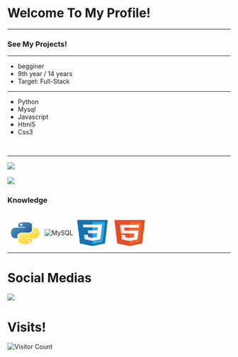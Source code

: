 
# Welcome To My Profile!
***
### See My Projects!

<hr>

 - begginer
 - 9th year / 14 years
 - Target: Full-Stack

 <hr>
 <ul type="square">
     <p>
         
<li>Python<br>
 
<li>Mysql<br>
 
<li>Javascript<br>
 
<li>Html5<br>
 
<li>Css3<br>
 

 </ul>
 <br>
 <hr>
 <div>
  <a href="https://github.com/AthosFB">
  <img height="120em" src="https://github-readme-stats.vercel.app/api?username=AthosFB&layout=compact&hide_title=true&hide_border=true&show_icons=true&include_all_commits=true&line_height=21&theme=vue">
  
  <img height="120em" src="https://github-readme-stats.vercel.app/api/top-langs/?username=AthosFB&layout=compact&include_all_commits=true&show_icons=true&line_height=21&theme=vue"></a>
</div>

### Knowledge

<div style="display: inline_block"><br>

<img align="center" alt="Python" height="60" width="80" src="https://raw.githubusercontent.com/devicons/devicon/master/icons/python/python-original.svg">

<img align="center" alt="MySQL" height="120" width="120" src="https://waresoft.com.br/wp-content/uploads/2021/04/MySQL_Logo_600x600.png">

<img align="center" alt="Athos-CSS" height="60" width="80" src="https://raw.githubusercontent.com/devicons/devicon/master/icons/css3/css3-original.svg">

<img align="center" alt="HTML" height="60" width="80" src="https://raw.githubusercontent.com/devicons/devicon/master/icons/html5/html5-original.svg">

</div>
 
<hr>
 <h1>Social Medias</h1>
<div> 

  <a href="https://www.instagram.com/athosfavaron/" target="_blank"><img src="https://img.shields.io/badge/-Instagram-%23E4405F?style=for-the-badge&logo=instagram&logoColor=black"></a>
 
 <h1>Visits!</h1>
 </div> 

![Visitor Count](https://profile-counter.glitch.me/AthosFB/count.svg)
